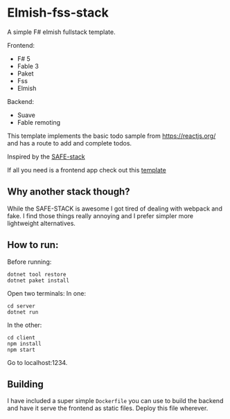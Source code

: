 # Elmish-fss-stack

A simple F# elmish fullstack template.

Frontend:
- F# 5
- Fable 3
- Paket
- Fss
- Elmish

Backend:
- Suave
- Fable remoting

This template implements the basic todo sample from https://reactjs.org/ and has a route to add and complete todos.

Inspired by the [SAFE-stack](https://safe-stack.github.io/)

If all you need is a frontend app check out this [template](https://github.com/Bjorn-Strom/elmish-fss-template)

## Why another stack though?
While the SAFE-STACK is awesome I got tired of dealing with webpack and fake.
I find those things really annoying and I prefer simpler more lightweight alternatives.

## How to run:
Before running:
```
dotnet tool restore
dotnet paket install
```

Open two terminals:
In one:
```
cd server
dotnet run
```
In the other:
```
cd client
npm install
npm start
```

Go to localhost:1234.

## Building
I have included a super simple `Dockerfile` you can use to build the backend and have it serve the frontend as static files.
Deploy this file wherever.
